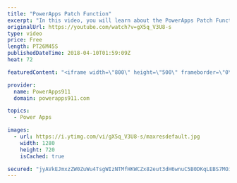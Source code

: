 ```yaml
---
title: "PowerApps Patch Function"
excerpt: "In this video, you will learn about the PowerApps Patch Function using a custom gallery and SharePoint lists. Even if you are already an expert on patching SharePoint you will enjoy the little tricks taught for using a gallery to edit items.  PowerApps Consulting https://www.PowerApps911.com"
originalUrl: https://youtube.com/watch?v=gX5q_V3U8-s
type: video
price: Free
length: PT26M45S
publishedDateTime: 2018-04-10T01:59:09Z
heat: 72

featuredContent: "<iframe width=\"800\" height=\"500\" frameborder=\"0\" src=\"https://www.youtube.com/embed/gX5q_V3U8-s\" allow=\"accelerometer; autoplay; encrypted-media; gyroscope; picture-in-picture\" allowfullscreen></iframe>"

provider:
  name: PowerApps911
  domain: powerapps911.com

topics:
  - Power Apps

images:
  - url: https://i.ytimg.com/vi/gX5q_V3U8-s/maxresdefault.jpg
    width: 1280
    height: 720
    isCached: true

secured: "jyAVkEJmxzZW0ZuWu4TsgWIzNTMfHKWCZx82eut3dH6wnuC5B0DKqLEBS7MOi/RZRli7jJjrvNZMaSFnIrDJ1FzOlpL3xiYc0L34xCRDRhiWQWBzFh5ek4bVZahXVLCcWb+SnUo+1wWQzEysAHBYja+GXN2oZymOLJb5O77/hhTxZLk8cvWEfzA8SJW3YP4Z9V0UL3n9zMAI/i0AZHP04vMuaofexO89nOmYSnqyDrT9N65gX44iqd7IxOVginHpmNQGQo/9C2+bX++l22Op4GLBecbi3VZMrGfLOxwE0VZCU6Og/q4hO7r+I/AA3049sgyRpOIiLFNrii2iJHhm9IQAK5sigO1XDRv8NotrjRwbE9zjr1bLA0tjauHn7A3ENiDxc3160kKgVQd6AkopfmjJW2GntQ4ylW3cEXtTtMs=;+3xRGkUEe2W5l0+wr7Mx3Q=="
---
```


